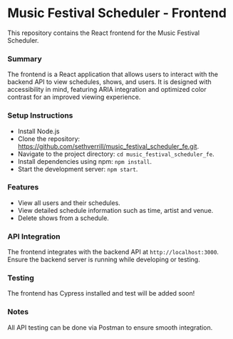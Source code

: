 # Music Festival Scheduler - Frontend

This repository contains the React frontend for the Music Festival Scheduler.

### Summary

The frontend is a React application that allows users to interact with the backend API to view schedules, shows, and users. It is designed with accessibility in mind, featuring ARIA integration and optimized color contrast for an improved viewing experience.

### Setup Instructions

- Install Node.js
- Clone the repository: https://github.com/sethverrill/music_festival_scheduler_fe.git.
- Navigate to the project directory: `cd music_festival_scheduler_fe`.
- Install dependencies using npm: `npm install`.
- Start the development server: `npm start`.

### Features

- View all users and their schedules.
- View detailed schedule information such as time, artist and venue.
- Delete shows from a schedule.

### API Integration

The frontend integrates with the backend API at `http://localhost:3000`. Ensure the backend server is running while developing or testing.

### Testing

The frontend has Cypress installed and test will be added soon!


### Notes

All API testing can be done via Postman to ensure smooth integration.
